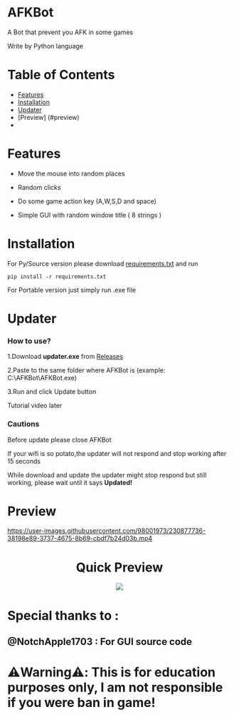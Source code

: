 # AFKBot

A Bot that prevent you AFK in some games

Write by Python language
<!-- TABLE OF CONTENTS -->
# Table of Contents

- [Features](#features)
- [Installation](#installation)
- [Updater](#updater)
- [Preview] (#preview)
- 
# Features
- Move the mouse into random places

- Random clicks

- Do some game action key (A,W,S,D and space)

- Simple GUI with random window title ( 8 strings )

# Installation
For Py/Source version please download [requirements.txt](https://github.com/gorouflex/afkbot/files/11384655/requirements.txt) and run 
```
pip install -r requirements.txt 
```

For Portable version just simply run .exe file

# Updater 
### How to use?
1.Download **updater.exe** from [Releases](https://github.com/gorouflex/afkbot/releases)

2.Paste to the same folder where AFKBot is (example: C:\AFKBot\AFKBot.exe)

3.Run and click Update button

Tutorial video later

### Cautions
Before update please close AFKBot

If your wifi is so potato,the updater will not respond and stop working after 15 seconds

While download and update the updater might stop respond but still working, please wait until it says **Updated!**
# Preview

https://user-images.githubusercontent.com/98001973/230877736-38198e89-3737-4675-8b69-cbdf7b24d03b.mp4
        
<p align="center">
<h1 align="center">Quick Preview</h1>
</p>

<p align="center">          
  <img src="https://user-images.githubusercontent.com/98001973/230878016-8bf3cc30-fc20-4332-b42f-d252ab799545.png">
</p>
           
<p align="center">
<h1 align="center"> </h1>
</p>

# Special thanks to :

## @NotchApple1703 : For GUI source code

# ⚠️Warning⚠️: This is for education purposes only, I am not responsible if you were ban in game!
